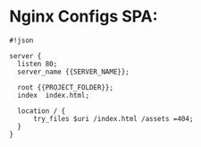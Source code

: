 # Nginx Configs SPA: #


```
#!json

server {
  listen 80;
  server_name {{SERVER_NAME}};

  root {{PROJECT_FOLDER}};
  index  index.html;
  
  location / {
      try_files $uri /index.html /assets =404;
  }
}
```
